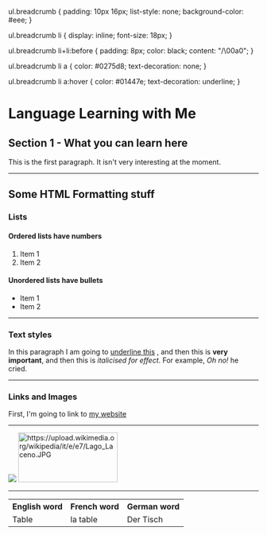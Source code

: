 ul.breadcrumb {
    padding: 10px 16px;
    list-style: none;
    background-color: #eee;
}

ul.breadcrumb li {
    display: inline;
    font-size: 18px;
}

ul.breadcrumb li+li:before {
    padding: 8px;
    color: black;
    content: "/\00a0";
}

ul.breadcrumb li a {
    color: #0275d8;
    text-decoration: none;
}

ul.breadcrumb li a:hover {
    color: #01447e;
    text-decoration: underline;
}

<h1>Language Learning with Me</h1>
<h2>Section 1 - What you can learn here</h2>
<p>This is the first paragraph. It isn't very interesting at the moment.</p>

<hr>

<h2>Some HTML Formatting stuff</h2>
<h3>Lists</h3>
<h4>Ordered lists have numbers</h4>
<ol>
  <li>Item 1</li>
  <li>Item 2</li>
</ol>


<h4>Unordered lists have bullets</h4>
<ul>
  <li>Item 1</li>
  <li>Item 2</li>
</ul>

<hr>

<h3>Text styles</h3>
<p>In this paragraph I am going to <u>underline this</u> , and then this is <strong>very important</strong>, and then this is <em> italicised for effect</em>. For example, <em>Oh no!</em> he cried.</p>

<hr>

<h3>Links and Images</h3>
<p>First, I'm going to link to <a href="http://www.lagourmandina.co.uk"> my website </a></p>

<hr>

<img src="https://upload.wikimedia.org/wikipedia/commons/d/dc/London_Underground_Tube_Train_approaching.gif" />
<img src="https://upload.wikimedia.org/wikipedia/it/e/e7/Lago_Laceno.JPG" alt="https://upload.wikimedia.org/wikipedia/it/e/e7/Lago_Laceno.JPG" height="100" width="200"/>

<hr>

<table style="width:100%">
  <tr>
    <th>English word</th>
    <th>French word</th> 
    <th>German word</th>
  </tr>
  <tr>
    <td>Table</td>
    <td>la table</td>
    <td>Der Tisch</td>
  </tr>
 </table>







